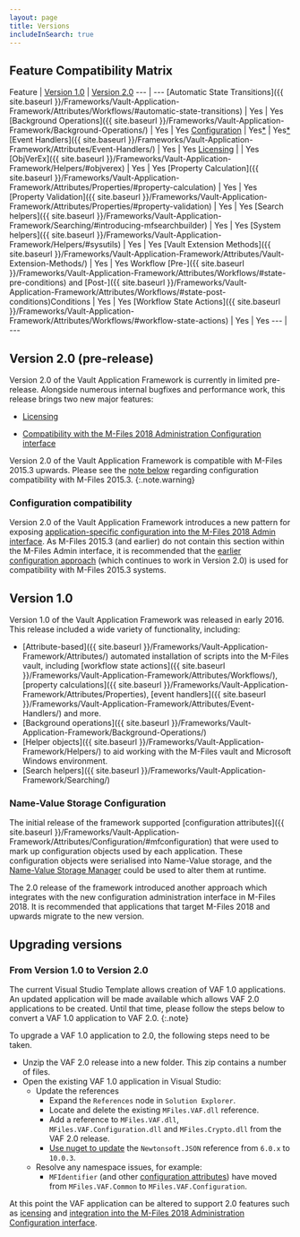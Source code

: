 ```yaml
---
layout: page
title: Versions
includeInSearch: true
---
```


## Feature Compatibility Matrix

Feature | [Version 1.0](#version-10) | [Version 2.0](#version-20)
--- | ---
[Automatic State Transitions]({{ site.baseurl }}/Frameworks/Vault-Application-Framework/Attributes/Workflows/#automatic-state-transitions) | Yes | Yes
[Background Operations]({{ site.baseurl }}/Frameworks/Vault-Application-Framework/Background-Operations/) | Yes | Yes
[Configuration](../Configuration) | Yes[*](#name-value-storage-configuration) | Yes[*](#configuration-compatibility)
[Event Handlers]({{ site.baseurl }}/Frameworks/Vault-Application-Framework/Attributes/Event-Handlers/) | Yes | Yes
[Licensing](../Licensing) |  | Yes
[ObjVerEx]({{ site.baseurl }}/Frameworks/Vault-Application-Framework/Helpers/#objverex) | Yes | Yes
[Property Calculation]({{ site.baseurl }}/Frameworks/Vault-Application-Framework/Attributes/Properties/#property-calculation) | Yes | Yes
[Property Validation]({{ site.baseurl }}/Frameworks/Vault-Application-Framework/Attributes/Properties/#property-validation) | Yes | Yes
[Search helpers]({{ site.baseurl }}/Frameworks/Vault-Application-Framework/Searching/#introducing-mfsearchbuilder) | Yes | Yes
[System helpers]({{ site.baseurl }}/Frameworks/Vault-Application-Framework/Helpers/#sysutils) | Yes | Yes
[Vault Extension Methods]({{ site.baseurl }}/Frameworks/Vault-Application-Framework/Attributes/Vault-Extension-Methods/) | Yes | Yes
Workflow [Pre-]({{ site.baseurl }}/Frameworks/Vault-Application-Framework/Attributes/Workflows/#state-pre-conditions) and [Post-]({{ site.baseurl }}/Frameworks/Vault-Application-Framework/Attributes/Workflows/#state-post-conditions)Conditions | Yes | Yes
[Workflow State Actions]({{ site.baseurl }}/Frameworks/Vault-Application-Framework/Attributes/Workflows/#workflow-state-actions) | Yes | Yes
--- | ---

## Version 2.0 (pre-release) <a name="version-20" id="version-20"></a>

Version 2.0 of the Vault Application Framework is currently in limited pre-release.  Alongside numerous internal bugfixes and performance work, this release brings two new major features:

* [Licensing](../Licensing)

* [Compatibility with the M-Files 2018 Administration Configuration interface](../Configuration)

Version 2.0 of the Vault Application Framework is compatible with M-Files 2015.3 upwards.  Please see the [note below](#configuration-compatibility) regarding configuration compatibility with M-Files 2015.3.
{:.note.warning}

### Configuration compatibility

Version 2.0 of the Vault Application Framework introduces a new pattern for exposing [application-specific configuration into the M-Files 2018 Admin interface](../Configuration).  As M-Files 2015.3 (and earlier) do not contain this section within the M-Files Admin interface, it is recommended that the [earlier configuration approach](#name-value-storage-configuration) (which continues to work in Version 2.0) is used for compatibility with M-Files 2015.3 systems.

## Version 1.0

Version 1.0 of the Vault Application Framework was released in early 2016.  This release included a wide variety of functionality, including:

* [Attribute-based]({{ site.baseurl }}/Frameworks/Vault-Application-Framework/Attributes/) automated installation of scripts into the M-Files vault, including [workflow state actions]({{ site.baseurl }}/Frameworks/Vault-Application-Framework/Attributes/Workflows/), [property calculations]({{ site.baseurl }}/Frameworks/Vault-Application-Framework/Attributes/Properties), [event handlers]({{ site.baseurl }}/Frameworks/Vault-Application-Framework/Attributes/Event-Handlers/) and more.
* [Background operations]({{ site.baseurl }}/Frameworks/Vault-Application-Framework/Background-Operations/)
* [Helper objects]({{ site.baseurl }}/Frameworks/Vault-Application-Framework/Helpers/) to aid working with the M-Files vault and Microsoft Windows environment.
* [Search helpers]({{ site.baseurl }}/Frameworks/Vault-Application-Framework/Searching/)

### Name-Value Storage Configuration

The initial release of the framework supported [configuration attributes]({{ site.baseurl }}/Frameworks/Vault-Application-Framework/Attributes/Configuration/#mfconfiguration) that were used to mark up configuration objects used by each application.  These configuration objects were serialised into Name-Value storage, and the [Name-Value Storage Manager](https://kb.cloudvault.m-files.com/Default.aspx?#3ECA226F-7B54-428B-B539-DE443E6134EC/object/0A8D789B-4E2B-4649-B1A1-AF0755B0C444/latest) could be used to alter them at runtime.

The 2.0 release of the framework introduced another approach which integrates with the new configuration administration interface in M-Files 2018.  It is recommended that applications that target M-Files 2018 and upwards migrate to the new version.

## Upgrading versions

### From Version 1.0 to Version 2.0

The current Visual Studio Template allows creation of VAF 1.0 applications.  An updated application will be made available which allows VAF 2.0 applications to be created.  Until that time, please follow the steps below to convert a VAF 1.0 application to VAF 2.0.
{:.note}

To upgrade a VAF 1.0 application to 2.0, the following steps need to be taken.

* Unzip the VAF 2.0 release into a new folder.  This zip contains a number of files.
* Open the existing VAF 1.0 application in Visual Studio:
	* Update the references
		* Expand the `References` node in `Solution Explorer`.
		* Locate and delete the existing `MFiles.VAF.dll` reference.
		* Add a reference to `MFiles.VAF.dll`, `MFiles.VAF.Configuration.dll` and `MFiles.Crypto.dll` from the VAF 2.0 release.
		* [Use nuget to update](https://docs.microsoft.com/en-us/nuget/tools/package-manager-ui#updating-a-package) the `Newtonsoft.JSON` reference from `6.0.x` to `10.0.3`.
	* Resolve any namespace issues, for example:
		* `MFIdentifier` (and other [configuration attributes](/Frameworks/Vault-Application-Framework/Attributes/Configuration/)) have moved from `MFiles.VAF.Common` to `MFiles.VAF.Configuration`.

At this point the VAF application can be altered to support 2.0 features such as [icensing](../Licensing) and [integration into the M-Files 2018 Administration Configuration interface](../Configuration).
